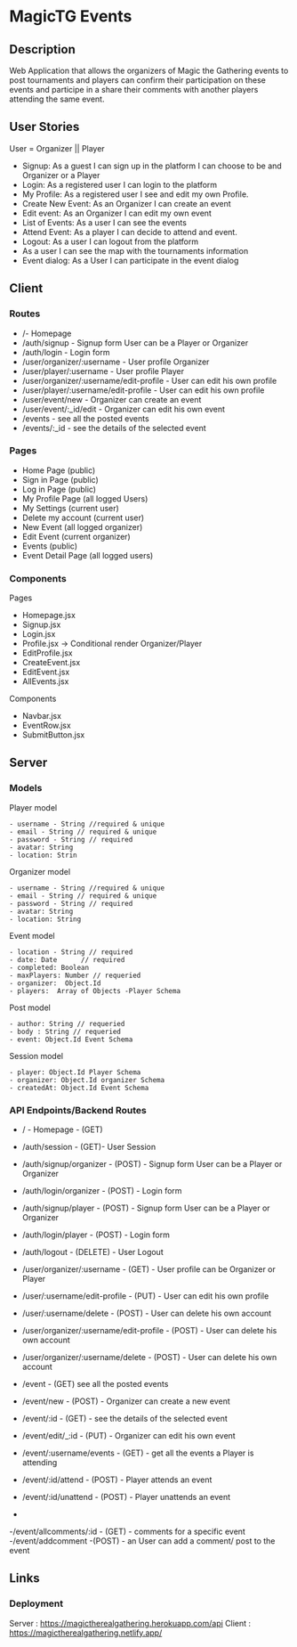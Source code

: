 # MagicTG Events

## Description

Web Application that allows the organizers of Magic the Gathering events to post tournaments and players can
confirm their participation on these events and participe in a share their comments with another players attending the same event. 

## User Stories

User = Organizer || Player

- Signup: As a guest I can sign up in the platform I can choose to be and Organizer or a Player
- Login: As a registered user I can login to the platform
- My Profile: As a registered user I see and edit my own Profile.
- Create New Event: As an Organizer I can create an event
- Edit event: As an Organizer I can edit my own event
- List of Events: As a user I can see the events
- Attend Event: As a player I can decide to attend and event.
- Logout: As a user I can logout from the platform
- As a user I can see the map with the tournaments information 
- Event dialog: As a User I can participate in the event dialog 

## Client

### Routes

- /- Homepage
- /auth/signup - Signup form User can be a Player or Organizer
- /auth/login - Login form
- /user/organizer/:username - User profile Organizer
- /user/player/:username - User profile   Player
- /user/organizer/:username/edit-profile - User can edit his own profile
- /user/player/:username/edit-profile - User can edit his own profile
- /user/event/new - Organizer can create an event
- /user/event/:\_id/edit - Organizer can edit his own event
- /events - see all the posted events
- /events/:\_id - see the details of the selected event

### Pages

- Home Page (public)
- Sign in Page (public)
- Log in Page (public)
- My Profile Page (all logged Users)
- My Settings (current user)
- Delete my account (current user)
- New Event (all logged organizer)
- Edit Event (current organizer)
- Events (public)
- Event Detail Page (all logged users)

### Components

Pages

- Homepage.jsx
- Signup.jsx
- Login.jsx
- Profile.jsx -> Conditional render Organizer/Player
- EditProfile.jsx
- CreateEvent.jsx
- EditEvent.jsx
- AllEvents.jsx
 
 Components
 
- Navbar.jsx
- EventRow.jsx
- SubmitButton.jsx

## Server

### Models

Player model

```
- username - String //required & unique
- email - String // required & unique
- password - String // required
- avatar: String
- location: Strin

```

Organizer model

```
- username - String //required & unique
- email - String // required & unique
- password - String // required
- avatar: String
- location: String
```

Event model

```
- location - String // required
- date: Date      // required
- completed: Boolean
- maxPlayers: Number // requeried
- organizer:  Object.Id
- players:  Array of Objects -Player Schema
```

Post model

```
- author: String // requeried 
- body : String // requeried
- event: Object.Id Event Schema
```

Session model

```
- player: Object.Id Player Schema 
- organizer: Object.Id organizer Schema 
- createdAt: Object.Id Event Schema
```

### API Endpoints/Backend Routes

- / - Homepage - (GET)
- /auth/session - (GET)-  User Session 
- /auth/signup/organizer - (POST) - Signup form User can be a Player or Organizer
- /auth/login/organizer - (POST) - Login form
- /auth/signup/player - (POST) - Signup form User can be a Player or Organizer
- /auth/login/player - (POST) - Login form
- /auth/logout - (DELETE) - User Logout
- /user/organizer/:username - (GET) - User profile can be Organizer or Player
- /user/:username/edit-profile - (PUT) - User can edit his own profile
- /user/:username/delete - (POST) - User can delete his own account
- /user/organizer/:username/edit-profile - (POST) - User can delete his own account
- /user/organizer/:username/delete - (POST) - User can delete his own account


- /event - (GET) see all the posted events
- /event/new - (POST) - Organizer can create a new event
- /event/:id - (GET) - see the details of the selected event
- /event/edit/_:id - (PUT) - Organizer can edit his own event
- /event/:username/events - (GET) - get all the events a Player is attending
- /event/:id/attend - (POST) - Player attends an event
- /event/:id/unattend - (POST) - Player unattends an event
-
-/event/allcomments/:id - (GET) - comments for a specific event
-/event/addcomment -(POST) - an User can add a comment/ post to the event


## Links

### Deployment

Server : https://magictherealgathering.herokuapp.com/api
Client : https://magictherealgathering.netlify.app/
